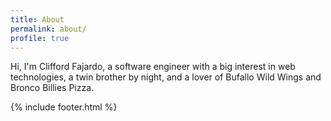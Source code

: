```yaml
---
title: About
permalink: about/
profile: true
---
```


Hi, I'm Clifford Fajardo, a software engineer with a big interest in web technologies, a twin brother by night, and a lover of Bufallo Wild Wings and Bronco Billies Pizza.

{% include footer.html %}